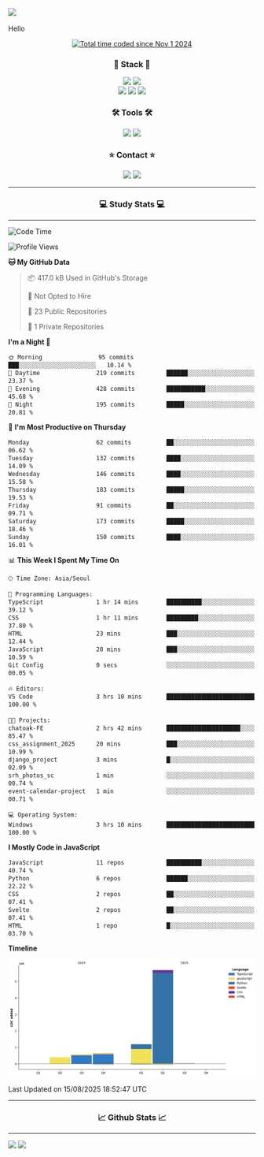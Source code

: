 <img src="https://capsule-render.vercel.app/api?type=waving&color=gradient&height=300&section=header&text=Hello!!&desc=well%20come%20to%20my%20github&fontSize=100&fontAlignY=40" />


Hello

<div align="center">
  <a href="https://wakatime.com/@fd6869de-70ad-450d-afba-272b60fdc4d3"><img src="https://wakatime.com/badge/user/fd6869de-70ad-450d-afba-272b60fdc4d3.svg"  alt="Total time coded since Nov 1 2024" /></a>
</div>




<h3 align="center">🌱 Stack 🌱</h3>
<div align="center">
  <img src="https://img.shields.io/badge/typescript-007ACC.svg?style=for-the-badge&logo=typescript&logoColor=white" />
  <img src="https://img.shields.io/badge/next.js-181717?style=for-the-badge&logo=nextdotjs&logoColor=white" />
</div>
<div align="center">
  <img src="https://img.shields.io/badge/javascript-yellow.svg?style=for-the-badge&logo=Javascript&logoColor=white" />
  <img src="https://img.shields.io/badge/html-E34F26?style=for-the-badge&logo=html5&logoColor=white" />
  <img src="https://img.shields.io/badge/css-1572B6?style=for-the-badge&logo=css3&logoColor=white"/>
</div>



<h3 align="center">🛠 Tools 🛠</h3>
<div align="center">
  <img src="https://img.shields.io/badge/github-181717.svg?style=for-the-badge&logo=github&logoColor=white" />
  <img src="https://img.shields.io/badge/Notion-F3F3F3.svg?style=for-the-badge&logo=notion&logoColor=black" />
</div>


<h3 align="center">⭐ Contact ⭐</h3>
<div align="center">
<img src="https://img.shields.io/badge/0sunghee122@gmail.com-EA4335?style=for-the-badge&logo=gmail&logoColor=FFFFFF"/>
<img src="https://img.shields.io/badge/jangseung11-E4405F?style=for-the-badge&logo=instagram&logoColor=FFFFFF"/>
</div>




---
<h3 align="center">💻 Study Stats 💻</h3>

---

<!--START_SECTION:waka-->
![Code Time](http://img.shields.io/badge/Code%20Time-217%20hrs%205%20mins-blue)

![Profile Views](http://img.shields.io/badge/Profile%20Views-0-blue)

**🐱 My GitHub Data** 

> 📦 417.0 kB Used in GitHub's Storage 
 > 
> 🚫 Not Opted to Hire
 > 
> 📜 23 Public Repositories 
 > 
> 🔑 1 Private Repositories 
 > 
**I'm a Night 🦉** 

```text
🌞 Morning                95 commits          ███░░░░░░░░░░░░░░░░░░░░░░   10.14 % 
🌆 Daytime                219 commits         ██████░░░░░░░░░░░░░░░░░░░   23.37 % 
🌃 Evening                428 commits         ███████████░░░░░░░░░░░░░░   45.68 % 
🌙 Night                  195 commits         █████░░░░░░░░░░░░░░░░░░░░   20.81 % 
```
📅 **I'm Most Productive on Thursday** 

```text
Monday                   62 commits          ██░░░░░░░░░░░░░░░░░░░░░░░   06.62 % 
Tuesday                  132 commits         ████░░░░░░░░░░░░░░░░░░░░░   14.09 % 
Wednesday                146 commits         ████░░░░░░░░░░░░░░░░░░░░░   15.58 % 
Thursday                 183 commits         █████░░░░░░░░░░░░░░░░░░░░   19.53 % 
Friday                   91 commits          ██░░░░░░░░░░░░░░░░░░░░░░░   09.71 % 
Saturday                 173 commits         █████░░░░░░░░░░░░░░░░░░░░   18.46 % 
Sunday                   150 commits         ████░░░░░░░░░░░░░░░░░░░░░   16.01 % 
```


📊 **This Week I Spent My Time On** 

```text
🕑︎ Time Zone: Asia/Seoul

💬 Programming Languages: 
TypeScript               1 hr 14 mins        ██████████░░░░░░░░░░░░░░░   39.12 % 
CSS                      1 hr 11 mins        █████████░░░░░░░░░░░░░░░░   37.80 % 
HTML                     23 mins             ███░░░░░░░░░░░░░░░░░░░░░░   12.44 % 
JavaScript               20 mins             ███░░░░░░░░░░░░░░░░░░░░░░   10.59 % 
Git Config               0 secs              ░░░░░░░░░░░░░░░░░░░░░░░░░   00.05 % 

🔥 Editors: 
VS Code                  3 hrs 10 mins       █████████████████████████   100.00 % 

🐱‍💻 Projects: 
chatoak-FE               2 hrs 42 mins       █████████████████████░░░░   85.47 % 
css_assignment_2025      20 mins             ███░░░░░░░░░░░░░░░░░░░░░░   10.99 % 
django_project           3 mins              █░░░░░░░░░░░░░░░░░░░░░░░░   02.09 % 
srh_photos_sc            1 min               ░░░░░░░░░░░░░░░░░░░░░░░░░   00.74 % 
event-calendar-project   1 min               ░░░░░░░░░░░░░░░░░░░░░░░░░   00.71 % 

💻 Operating System: 
Windows                  3 hrs 10 mins       █████████████████████████   100.00 % 
```

**I Mostly Code in JavaScript** 

```text
JavaScript               11 repos            ██████████░░░░░░░░░░░░░░░   40.74 % 
Python                   6 repos             ██████░░░░░░░░░░░░░░░░░░░   22.22 % 
CSS                      2 repos             ██░░░░░░░░░░░░░░░░░░░░░░░   07.41 % 
Svelte                   2 repos             ██░░░░░░░░░░░░░░░░░░░░░░░   07.41 % 
HTML                     1 repo              █░░░░░░░░░░░░░░░░░░░░░░░░   03.70 % 
```



**Timeline**

![Lines of Code chart](https://raw.githubusercontent.com/Jangseun/Jangseun/main/assets/bar_graph.png)


 Last Updated on 15/08/2025 18:52:47 UTC
<!--END_SECTION:waka-->
---


  

<h3 align="center">📈 Github Stats 📈</h3>

---
<p>
  <img height="180em" src="https://github-readme-stats.vercel.app/api?username=Jangseun&show_icons=true&theme=radical">
  <img height="180em" src="https://github-readme-stats.vercel.app/api/top-langs/?username=Jangseun&layout=compact&theme=radical">
</p>
